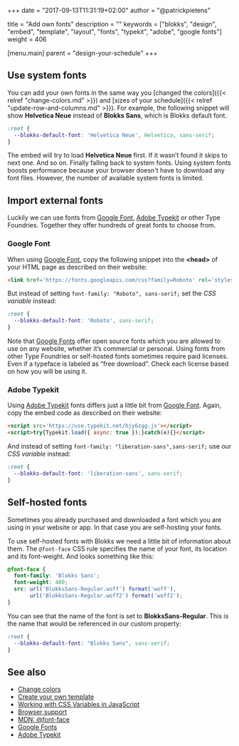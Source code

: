 +++
date            = "2017-09-13T11:31:19+02:00"
author          = "@patrickpietens"

title           = "Add own fonts"
description     = ""
keywords        = ["blokks", "design", "embed", "template", "layout", "fonts", "typekit", "adobe", "google fonts"]
weight          = 406

[menu.main]
parent          = "design-your-schedule"
+++

## Use system fonts
You can add your own fonts in the same way you [changed the colors]({{< relref "change-colors.md" >}}) and [sizes of your schedule]({{< relref "update-row-and-columns.md" >}}). For example, the following snippet will show **Helvetica Neue** instead of **Blokks Sans**, which is Blokks default font.

```css
:root {
  --blokks-default-font: 'Helvetica Neue', Helvetica, sans-serif;
}
```

The embed will try to load **Helvetica Neue** first. If it wasn’t found it skips to next one. And so on. Finally falling back to system fonts. Using system fonts boosts performance because your browser doesn't have to download any font files. However, the number of available system fonts is limited.

## Import external fonts
Luckily we can use fonts from [Google Font](https://fonts.google.com/), [Adobe Typekit](https://typekit.com/) or other Type Foundries. Together they offer hundreds of great fonts to choose from.

### Google Font
When using [Google Font](https://fonts.google.com/), copy the following snippet into the **\<head\>** of your HTML page as described on their website:

```html
<link href='https://fonts.googleapis.com/css?family=Roboto' rel='stylesheet'>
```

But instead of setting `font-family: "Roboto", sans-serif;` set the *CSS variable* instead:

```css
:root {
  --blokks-default-font: 'Roboto', sans-serif;
}
```

<span class='note'>Note that [Google Fonts](https://fonts.google.com/) offer open source fonts which you are allowed to use on any website, whether it’s commercial or personal. Using fonts from other Type Foundries or self-hosted fonts sometimes require paid licenses. Even if a typeface is labeled as “free download”. Check each license based on how you will be using it.</span>

### Adobe Typekit
Using [Adobe Typekit](https://typekit.com/) fonts differs just a little bit from [Google Font](https://fonts.google.com/). Again, copy the embed code as described on their website:

```html
<script src='https://use.typekit.net/hjy6zgg.js'></script>
<script>try{Typekit.load({ async: true });}catch(e){}</script>
```

And instead of setting `font-family: "liberation-sans",sans-serif;` use our *CSS variable* instead:

```css
:root {
  --blokks-default-font: 'liberation-sans', sans-serif;
}
```

## Self-hosted fonts
Sometimes you already purchased and downloaded a font which you are using in your website or app. In that case you are self-hosting your fonts.

To use self-hosted fonts with Blokks we need a little bit of information about them. The `@font-face` CSS rule specifies the name of your font, its location and its font-weight. And looks something like this:

```css
@font-face {
  font-family: 'Blokks Sans';
  font-weight: 400;
  src: url('BlokksSans-Regular.woff') format('woff'),
       url('BlokksSans-Regular.woff2') format('woff2');
}
```

You can see that the name of the font is set to **BlokksSans-Regular**. This is the name that would be referenced in our custom property:

```css
:root {
  --blokks-default-font: "Blokks Sans", sans-serif;
}
```

## See also
- [Change colors](http://design/colors)
- [Create your own template](http://themes/)
- [Working with CSS Variables in JavaScript](http://cssproperties)
- [Browser support](http://browsersupport#customproperties)
- [MDN: @font-face](https://developer.mozilla.org/nl/docs/Web/CSS/@font-face)
- [Google Fonts](https://fonts.google.com/)
- [Adobe Typekit](https://typekit.com/)